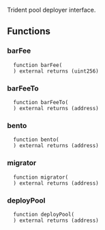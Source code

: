 Trident pool deployer interface.

## Functions

### barFee

```solidity
  function barFee(
  ) external returns (uint256)
```

### barFeeTo

```solidity
  function barFeeTo(
  ) external returns (address)
```

### bento

```solidity
  function bento(
  ) external returns (address)
```

### migrator

```solidity
  function migrator(
  ) external returns (address)
```

### deployPool

```solidity
  function deployPool(
  ) external returns (address)
```
